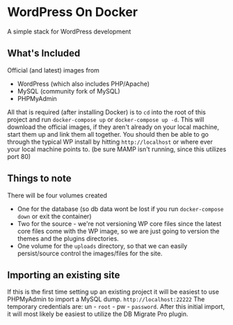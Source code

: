 # WordPress On Docker

A simple stack for WordPress development

## What's Included

Official (and latest) images from

- WordPress (which also includes PHP/Apache)
- MySQL (community fork of MySQL)
- PHPMyAdmin

All that is required (after installing Docker) is to `cd` into the root of this project and run `docker-compose up` or `docker-compose up -d`. This will download the official images, if they aren't already on your local machine, start them up and link them all together. You should then be able to go through the typical WP install by hitting `http://localhost` or where ever your local machine points to. (be sure MAMP isn't running, since this utilizes port 80)

## Things to note

There will be four volumes created

- One for the database (so db data wont be lost if you run `docker-compose down` or exit the container)
- Two for the source - we're not versioning WP core files since the latest core files come with the WP image, so we are just going to version the themes and the plugins directories.
- One volume for the `uploads` directory, so that we can easily persist/source control the images/files for the site.

## Importing an existing site

If this is the first time setting up an existing project it will be easiest to use PHPMyAdmin to import a MySQL dump. `http://localhost:22222` The temporary credentials are: un - `root` - pw - `password`. After this initial import, it will most likely be easiest to utilize the DB Migrate Pro plugin.
